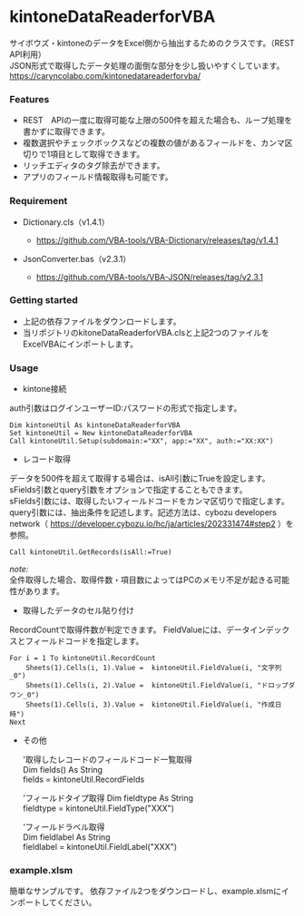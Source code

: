 # kintoneDataReaderforVBA

サイボウズ・kintoneのデータをExcel側から抽出するためのクラスです。（REST API利用）  
JSON形式で取得したデータ処理の面倒な部分を少し扱いやすくしています。
https://caryncolabo.com/kintonedatareaderforvba/

### Features 

* REST　APIの一度に取得可能な上限の500件を超えた場合も、ループ処理を書かずに取得できます。
* 複数選択やチェックボックスなどの複数の値があるフィールドを、カンマ区切りで1項目として取得できます。
* リッチエディタのタグ除去ができます。
* アプリのフィールド情報取得も可能です。


### Requirement 

* Dictionary.cls（v1.4.1）
  * https://github.com/VBA-tools/VBA-Dictionary/releases/tag/v1.4.1

* JsonConverter.bas（v2.3.1）
  * https://github.com/VBA-tools/VBA-JSON/releases/tag/v2.3.1


### Getting started 

* 上記の依存ファイルをダウンロードします。
* 当リポジトリのkitoneDataReaderforVBA.clsと上記2つのファイルをExcelVBAにインポートします。

### Usage 

* kintone接続

auth引数はログインユーザーID:パスワードの形式で指定します。

    Dim kintoneUtil As kintoneDataReaderforVBA 
    Set kintoneUtil = New kintoneDataReaderforVBA
    Call kintoneUtil.Setup(subdomain:="XX", app:="XX", auth:="XX:XX")
 
 
* レコード取得


データを500件を超えて取得する場合は、isAll引数にTrueを設定します。  
sFields引数とquery引数をオプションで指定することもできます。  
sFields引数には、取得したいフィールドコードをカンマ区切りで指定します。  
query引数には、抽出条件を記述します。記述方法は、cybozu developers network（ https://developer.cybozu.io/hc/ja/articles/202331474#step2 ）を参照。

    Call kintoneUtil.GetRecords(isAll:=True)
    

*note:*  
全件取得した場合、取得件数・項目数によってはPCのメモリ不足が起きる可能性があります。



* 取得したデータのセル貼り付け
 
RecordCountで取得件数が判定できます。
FieldValueには、データインデックスとフィールドコードを指定します。

    For i = 1 To kintoneUtil.RecordCount 
        Sheets(1).Cells(i, 1).Value =  kintoneUtil.FieldValue(i, "文字列_0") 
        Sheets(1).Cells(i, 2).Value =  kintoneUtil.FieldValue(i, "ドロップダウン_0") 
        Sheets(1).Cells(i, 3).Value =  kintoneUtil.FieldValue(i, "作成日時") 
    Next 


* その他 


    '取得したレコードのフィールドコード一覧取得  
    Dim fields() As String     
    fields = kintoneUtil.RecordFields    
    
	'フィールドタイプ取得
	Dim fieldtype As String   
    fieldtype = kintoneUtil.FieldType("XXX")   
    
    'フィールドラベル取得   
	Dim fieldlabel As String   
    fieldlabel = kintoneUtil.FieldLabel("XXX")   


### example.xlsm
簡単なサンプルです。
依存ファイル2つをダウンロードし、example.xlsmにインポートしてください。 
